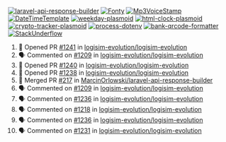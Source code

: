 [![laravel-api-response-builder](https://github-readme-stats.vercel.app/api/pin/?username=MarcinOrlowski&repo=laravel-api-response-builder&theme=default&hide_border=true&title_color=87c9c3&text_color=62696d&icon_color=636a6d&bg_color=30393e)](https://github.com/MarcinOrlowski/laravel-api-response-builder)
[![Fonty](https://github-readme-stats.vercel.app/api/pin/?username=MarcinOrlowski&repo=Fonty&theme=default&hide_border=true&title_color=87c9c3&text_color=62696d&icon_color=636a6d&bg_color=30393e)](https://github.com/MarcinOrlowski/Fonty)
[![Mp3VoiceStamp](https://github-readme-stats.vercel.app/api/pin/?username=MarcinOrlowski&repo=Mp3VoiceStamp&theme=default&hide_border=true&title_color=87c9c3&text_color=62696d&icon_color=636a6d&bg_color=30393e)](https://github.com/MarcinOrlowski/Mp3VoiceStamp)
[![DateTimeTemplate](https://github-readme-stats.vercel.app/api/pin/?username=MarcinOrlowski&repo=DateTimeTemplate&theme=default&hide_border=true&title_color=87c9c3&text_color=62696d&icon_color=636a6d&bg_color=30393e)](https://github.com/MarcinOrlowski/DateTimeTemplate)
[![weekday-plasmoid](https://github-readme-stats.vercel.app/api/pin/?username=MarcinOrlowski&repo=weekday-plasmoid&theme=default&hide_border=true&title_color=87c9c3&text_color=62696d&icon_color=636a6d&bg_color=30393e)](https://github.com/MarcinOrlowski/weekday-plasmoid)
[![html-clock-plasmoid](https://github-readme-stats.vercel.app/api/pin/?username=MarcinOrlowski&repo=html-clock-plasmoid&theme=default&hide_border=true&title_color=87c9c3&text_color=62696d&icon_color=636a6d&bg_color=30393e)](https://github.com/MarcinOrlowski/html-clock-plasmoid)
[![crypto-tracker-plasmoid](https://github-readme-stats.vercel.app/api/pin/?username=MarcinOrlowski&repo=crypto-tracker-plasmoid&theme=default&hide_border=true&title_color=87c9c3&text_color=62696d&icon_color=636a6d&bg_color=30393e)](https://github.com/MarcinOrlowski/crypto-tracker-plasmoid)
[![process-dotenv](https://github-readme-stats.vercel.app/api/pin/?username=MarcinOrlowski&repo=process-dotenv&theme=default&hide_border=true&title_color=87c9c3&text_color=62696d&icon_color=636a6d&bg_color=30393e)](https://github.com/MarcinOrlowski/process-dotenv)
[![bank-qrcode-formatter](https://github-readme-stats.vercel.app/api/pin/?username=MarcinOrlowski&repo=bank-qrcode-formatter&theme=default&hide_border=true&title_color=87c9c3&text_color=62696d&icon_color=636a6d&bg_color=30393e)](https://github.com/MarcinOrlowski/bank-qrcode-formatter)
[![StackUnderflow](https://github-readme-stats.vercel.app/api/pin/?username=MarcinOrlowski&repo=StackUnderflow&theme=default&hide_border=true&title_color=87c9c3&text_color=62696d&icon_color=636a6d&bg_color=30393e)](https://github.com/MarcinOrlowski/StackUnderflow)

<!--START_SECTION:activity-->
1. 💪 Opened PR [#1241](https://github.com/logisim-evolution/logisim-evolution/pull/1241) in [logisim-evolution/logisim-evolution](https://github.com/logisim-evolution/logisim-evolution)
2. 🗣 Commented on [#1209](https://github.com/logisim-evolution/logisim-evolution/issues/1209) in [logisim-evolution/logisim-evolution](https://github.com/logisim-evolution/logisim-evolution)
3. 💪 Opened PR [#1240](https://github.com/logisim-evolution/logisim-evolution/pull/1240) in [logisim-evolution/logisim-evolution](https://github.com/logisim-evolution/logisim-evolution)
4. 💪 Opened PR [#1238](https://github.com/logisim-evolution/logisim-evolution/pull/1238) in [logisim-evolution/logisim-evolution](https://github.com/logisim-evolution/logisim-evolution)
5. 🎉 Merged PR [#217](https://github.com/MarcinOrlowski/laravel-api-response-builder/pull/217) in [MarcinOrlowski/laravel-api-response-builder](https://github.com/MarcinOrlowski/laravel-api-response-builder)
6. 🗣 Commented on [#1209](https://github.com/logisim-evolution/logisim-evolution/issues/1209) in [logisim-evolution/logisim-evolution](https://github.com/logisim-evolution/logisim-evolution)
7. 🗣 Commented on [#1236](https://github.com/logisim-evolution/logisim-evolution/issues/1236) in [logisim-evolution/logisim-evolution](https://github.com/logisim-evolution/logisim-evolution)
8. 🗣 Commented on [#1218](https://github.com/logisim-evolution/logisim-evolution/issues/1218) in [logisim-evolution/logisim-evolution](https://github.com/logisim-evolution/logisim-evolution)
9. 🗣 Commented on [#1236](https://github.com/logisim-evolution/logisim-evolution/issues/1236) in [logisim-evolution/logisim-evolution](https://github.com/logisim-evolution/logisim-evolution)
10. 🗣 Commented on [#1231](https://github.com/logisim-evolution/logisim-evolution/issues/1231) in [logisim-evolution/logisim-evolution](https://github.com/logisim-evolution/logisim-evolution)
<!--END_SECTION:activity-->
